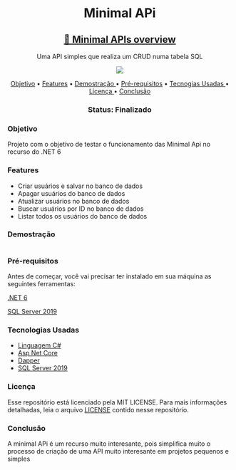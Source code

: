 <h1 align="center" > Minimal APi </h1>
<h2 align="center">
    <a href="https://docs.microsoft.com/en-us/aspnet/core/fundamentals/minimal-apis?view=aspnetcore-6.0">🔗 Minimal APIs overview</a>
</h2>
<p align="center"> Uma API simples que realiza um CRUD numa tabela SQL </p>
<p align="center">
<img src="https://img.shields.io/github/license/MarlysonMendes/TestMinimalAPI"/>
</p>

<p align="center">
 <a href="#Objetivo">Objetivo</a> •
 <a href="#Features">Features</a> •
 <a href="#Demostração">Demostração  </a> • 
 <a href="#Pre-requisitos">Pré-requisitos</a> • 
 <a href="#Tecnogias">Tecnogias Usadas  </a> • 
 <a href="#licenca">Licença  </a> • 
 <a href="#conclusao">Conclusão  </a>
</p>
<h3 align="center"> 
 Status:	Finalizado
</h4>
<h3 name = "Objetivo"> Objetivo </h3>
<p> Projeto com o objetivo de testar o funcionamento das Minimal Api no recurso do .NET 6 </p>

<h3 name = "Features" >Features</h3>
<ul>
 <li>Criar usuários e salvar no banco de dados</li>
 <li>Apagar usuários do banco de dados</li>
 <li>Atualizar usuários no banco de dados </li>
 <li>Buscar usuários por ID no banco de dados</li>
 <li>Listar todos os usuários do banco de dados</li>
 </ul>
 
 <h3 name="Demostração"> Demostração</h3>
  <img alt=""  src="./assets/DemostracaoReadME.gif" />
  
  <h3 name="Pre-requisitos" >Pré-requisitos</h3>
  <p>Antes de começar, você vai precisar ter instalado em sua máquina as seguintes ferramentas:</p>
  <a href="https://dotnet.microsoft.com/en-us/download/dotnet/6.0" > .NET 6 </a>
  <p></p>
  <a href="https://www.microsoft.com/pt-br/sql-server/sql-server-downloads">SQL Server 2019 </a>
  
  <h3 name = "Tecnogias" >Tecnologias Usadas</h3>
<ul>
 <li><a href="https://docs.microsoft.com/pt-br/dotnet/csharp/">Linguagem C# </a></li>
 <li><a href="https://docs.microsoft.com/pt-br/aspnet/core/?view=aspnetcore-6.0">Asp Net Core </a></li>
 <li><a href="https://dapper-tutorial.net/">Dapper </a></li>
 <li><a href="https://www.microsoft.com/pt-br/sql-server/sql-server-downloads">SQL Server 2019 </a></li>
 </ul>
 
 <h3 name="licenca"> Licença </h3>
 <p>Esse repositório está licenciado pela MIT LICENSE. Para mais informações detalhadas, leia o arquivo <a href="https://github.com/MarlysonMendes/TestMinimalAPI/blob/main/LICENSE">LICENSE</a> contido nesse repositório.</p>
 
 <h3 name = "conclusao"> Conclusão </h3>
 <p>A minimal APi é um recurso muito interesante, pois simplifica muito o processo de criação de uma API muito interesante em projetos pequenos e simples</p>
 
 
